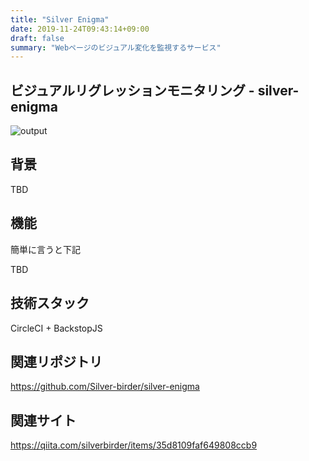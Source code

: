 ```yaml
---
title: "Silver Enigma"
date: 2019-11-24T09:43:14+09:00
draft: false
summary: "Webページのビジュアル変化を監視するサービス"
---
```


## ビジュアルリグレッションモニタリング - silver-enigma
![output](https://res.cloudinary.com/silverbirder/image/upload/v1573651959/backstopjs/backstopjs.png)

## 背景
TBD

## 機能
簡単に言うと下記

TBD

## 技術スタック

CircleCI + BackstopJS


## 関連リポジトリ
https://github.com/Silver-birder/silver-enigma

## 関連サイト
https://qiita.com/silverbirder/items/35d8109faf649808ccb9

